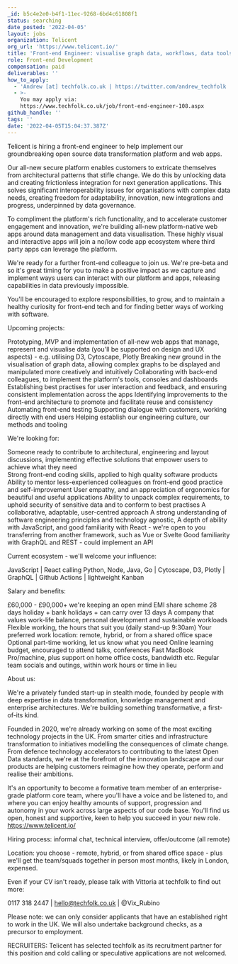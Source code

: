 ```yaml
---
_id: b5c4e2e0-b4f1-11ec-9268-6bd4c61808f1
status: searching
date_posted: '2022-04-05'
layout: jobs
organization: Telicent
org_url: 'https://www.telicent.io/'
title: 'Front-end Engineer: visualise graph data, workflows, data tools etc.'
role: Front-end Development
compensation: paid
deliverables: ''
how_to_apply:
  - 'Andrew [at] techfolk.co.uk | https://twitter.com/andrew_techfolk | '
  - >-
    You may apply via:
    https://www.techfolk.co.uk/job/front-end-engineer-108.aspx
github_handle: ''
tags: ''
date: '2022-04-05T15:04:37.387Z'
---
```

Telicent is hiring a front-end engineer to help implement our groundbreaking open source data transformation platform and web apps.

Our all-new secure platform enables customers to extricate themselves from architectural patterns that stifle change. We do this by unlocking data and creating frictionless integration for next generation applications. This solves significant interoperability issues for organisations with complex data needs, creating freedom for adaptability, innovation, new integrations and progress, underpinned by data governance.

To compliment the platform's rich functionality, and to accelerate customer engagement and innovation, we're building all-new platform-native web apps around data management and data visualisation. These highly visual and interactive apps will join a no/low code app ecosystem where third party apps can leverage the platform.

We're ready for a further front-end colleague to join us. We're pre-beta and so it's great timing for you to make a positive impact as we capture and implement ways users can interact with our platform and apps, releasing capabilities in data previously impossible.

You'll be encouraged to explore responsibilities, to grow, and to maintain a healthy curiosity for front-end tech and for finding better ways of working with software.

Upcoming projects: 

Prototyping, MVP and implementation of all-new web apps that manage, represent and visualise data (you'll be supported on design and UX aspects) - e.g. utilising D3, Cytoscape, Plotly
Breaking new ground in the visualisation of graph data, allowing complex graphs to be displayed and manipulated more creatively and intuitively 
Collaborating with back-end colleagues, to implement the platform's tools, consoles and dashboards
Establishing best practises for user interaction and feedback, and ensuring consistent implementation across the apps
Identifying improvements to the front-end architecture to promote and facilitate reuse and consistency
Automating front-end testing
Supporting dialogue with customers, working directly with end users
Helping establish our engineering culture, our methods and tooling
 
We're looking for:

Someone ready to contribute to architectural, engineering and layout discussions, implementing effective solutions that empower users to achieve what they need  
Strong front-end coding skills, applied to high quality software products
Ability to mentor less-experienced colleagues on front-end good practice and self-improvement
User empathy, and an appreciation of ergonomics for beautiful and useful applications
Ability to unpack complex requirements, to uphold security of sensitive data and to conform to best practises
A collaborative, adaptable, user-centred approach
A strong understanding of software engineering principles and technology agnostic, 
A depth of ability with JavaScript, and good familiarity with React - we're open to you transferring from another framework, such as Vue or Svelte
Good familiarity with GraphQL and REST - could implement an API

Current ecosystem - we'll welcome your influence:

JavaScript | React calling Python, Node, Java, Go | Cytoscape, D3, Plotly | GraphQL | Github Actions | lightweight Kanban

Salary and benefits:

£60,000 - £90,000+ we're keeping an open mind
EMI share scheme
28 days holiday + bank holidays + can carry over 13 days
A company that values work-life balance, personal development and sustainable workloads
Flexible working, the hours that suit you (daily stand-up 9:30am)
Your preferred work location: remote, hybrid, or from a shared office space
Optional part-time working, let us know what you need
Online learning budget, encouraged to attend talks, conferences
Fast MacBook Pro/machine, plus support on home office costs, bandwidth etc.
Regular team socials and outings, within work hours or time in lieu
 
About us:

We're a privately funded start-up in stealth mode, founded by people with deep expertise in data transformation, knowledge management and enterprise architectures. We're building something transformative, a first-of-its kind.

Founded in 2020, we're already working on some of the most exciting technology projects in the UK. From smarter cities and infrastructure transformation to initiatives modelling the consequences of climate change. From defence technology accelerators to contributing to the latest Open Data standards, we're at the forefront of the innovation landscape and our products are helping customers reimagine how they operate, perform and realise their ambitions. 

It's an opportunity to become a formative team member of an enterprise-grade platform core team, where you'll have a voice and be listened to, and where you can enjoy healthy amounts of support, progression and autonomy in your work across large aspects of our code base. You'll find us open, honest and supportive, keen to help you succeed in your new role. https://www.telicent.io/

​Hiring process: informal chat, technical interview, offer/outcome (all remote)

Location: you choose - remote, hybrid, or from shared office space - plus we'll get the team/squads together in person most months, likely in London, expensed. 

Even if your CV isn't ready, please talk with Vittoria at techfolk to find out more:

0117 318 2447 | hello@techfolk.co.uk | @Vix_Rubino

Please note: we can only consider applicants that have an established right to work in the UK. We will also undertake background checks, as a precursor to employment.

RECRUITERS: Telicent has selected techfolk as its recruitment partner for this position and cold calling or speculative applications are not welcomed.
